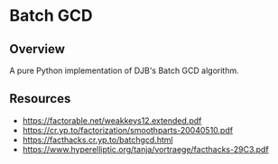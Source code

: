 # Batch GCD

## Overview

A pure Python implementation of DJB's Batch GCD algorithm.

## Resources

* https://factorable.net/weakkeys12.extended.pdf
* https://cr.yp.to/factorization/smoothparts-20040510.pdf
* https://facthacks.cr.yp.to/batchgcd.html
* https://www.hyperelliptic.org/tanja/vortraege/facthacks-29C3.pdf
